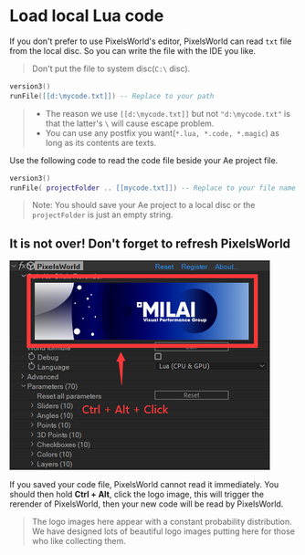# Load local Lua code

If you don't prefer to use PixelsWorld's editor, PixelsWorld can read `txt` file from the local disc. So you can write the file with the IDE you like. 

> Don't put the file to system disc(`C:\` disc). 



```lua:loadTxt.lua
version3()
runFile([[d:\mycode.txt]]) -- Replace to your path
```

> - The reason we use `[[d:\mycode.txt]]` but not `"d:\mycode.txt"` is that the latter's `\` will cause escape problem. 
> - You can use any postfix you want(`*.lua, *.code, *.magic`) as long as its contents are texts. 

Use the following code to read the code file beside your Ae project file. 

```lua:loadTxt.lua
version3()
runFile( projectFolder .. [[mycode.txt]]) -- Replace to your file name
```

> Note: You should save your Ae project to a local disc or the `projectFolder` is just an empty string. 

## It is not over! Don't forget to refresh PixelsWorld

![RerenderClick](RerenderLOGO.png)

If you saved your code file, PixelsWorld cannot read it immediately. You should then hold **Ctrl + Alt**, click the logo image, this will trigger the rerender of PixelsWorld, then your new code will be read by PixelsWorld. 

> The logo images here appear with a constant probability distribution. We have designed lots of beautiful logo images putting here for those who like collecting them. 